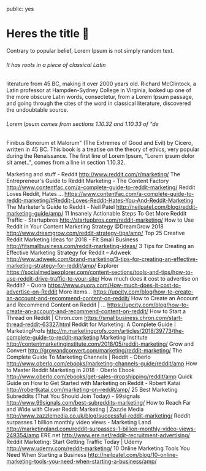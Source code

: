 public: yes

# Heres the title 🏧

Contrary to popular belief, Lorem Ipsum is not simply random text. 

###### It has roots in a piece of classical Latin 
literature from 45 BC, making it over 2000 years old. Richard McClintock, a Latin professor at Hampden-Sydney College in Virginia, looked up one of the more obscure Latin words, consectetur, from a Lorem Ipsum passage, and going through the cites of the word in classical literature, discovered the undoubtable source. 

###### Lorem Ipsum comes from sections 1.10.32 and 1.10.33 of "de 
Finibus Bonorum et Malorum" (The Extremes of Good and Evil) by Cicero, written in 45 BC. This book is a treatise on the theory of ethics, very popular during the Renaissance. The first line of Lorem Ipsum, "Lorem ipsum dolor sit amet..", comes from a line in section 1.10.32.



Marketing and stuff - Reddit <http://www.reddit.com/r/marketing/>
The Entrepreneur's Guide to Reddit Marketing - The Content Factory <http://www.contentfac.com/a-complete-guide-to-reddit-marketing/>
Reddit Loves Reddit, Hates ... <https://www.contentfac.com/a-complete-guide-to-reddit-marketing/#Reddit-Loves-Reddit-Hates-You-And-Reddit-Marketing>
The Marketer's Guide to Reddit - Neil Patel <http://neilpatel.com/blog/reddit-marketing-guide/amp/>
11 Insanely Actionable Steps To Get More Reddit Traffic - Startupbros <http://startupbros.com/reddit-marketing/>
How to Use Reddit in Your Content Marketing Strategy @DreamGrow 2018 <http://www.dreamgrow.com/reddit-strategy-tips/amp/>
Top 25 Creative Reddit Marketing Ideas for 2018 - Fit Small Business <http://fitsmallbusiness.com/reddit-marketing-ideas/>
3 Tips for Creating an Effective Marketing Strategy for Reddit – Adweek <http://www.adweek.com/brand-marketing/3-tips-for-creating-an-effective-marketing-strategy-for-reddit/amp/>
      Explorer <https://socialmediaexplorer.com/content-sections/tools-and-tips/how-to-use-reddit-drive-traffic-to-your-site/>
      How much does it cost to advertise on Reddit? - Quora <https://www.quora.com/How-much-does-it-cost-to-advertise-on-Reddit>
More items... <https://upcity.com/blog/how-to-create-an-account-and-recommend-content-on-reddit/>
      How to Create an Account and Recommend Content on Reddit | ... <https://upcity.com/blog/how-to-create-an-account-and-recommend-content-on-reddit/>
      How to Start a Thread on Reddit | Chron.com <https://smallbusiness.chron.com/start-thread-reddit-63327.html>
Reddit for Marketing: A Complete Guide | MarketingProfs <http://m.marketingprofs.com/articles/2018/39773/the-complete-guide-to-reddit-marketing>
Marketing Institute <http://contentmarketinginstitute.com/2018/05/reddit-marketing/>
Grow and Convert <http://growandconvert.com/marketing/reddit-marketing/>
The Complete Guide To Marketing Channels | Reddit - Oberlo <http://www.oberlo.com/ebooks/marketing-channels-guide/reddit/amp>
How to Master Reddit Marketing in 2018 - Oberlo Ebook <http://www.oberlo.com/ebooks/get-sales-dropshipping/reddit/amp>
Quick Guide on How to Get Started with Marketing on Reddit - Robert Katai <http://robertkatai.com/marketing-on-reddit/amp/>
25 Best Marketing Subreddits (That You Should Join Today) - 99signals <http://www.99signals.com/best-subreddits-marketing/>
How to Reach Far and Wide with Clever Reddit Marketing | Zazzle Media <http://www.zazzlemedia.co.uk/blog/successful-reddit-marketing/>
Reddit surpasses 1 billion monthly video views - Marketing Land <http://marketingland.com/reddit-surpasses-1-billion-monthly-video-views-249354/amp>
ERE.net <http://www.ere.net/reddit-recruitment-advertising/>
Reddit Marketing: Start Getting Traffic Today | Udemy <http://www.udemy.com/reddit-marketing/>
10 Online Marketing Tools You Need When Starting a Business <http://neilpatel.com/blog/10-online-marketing-tools-you-need-when-starting-a-business/amp/>
